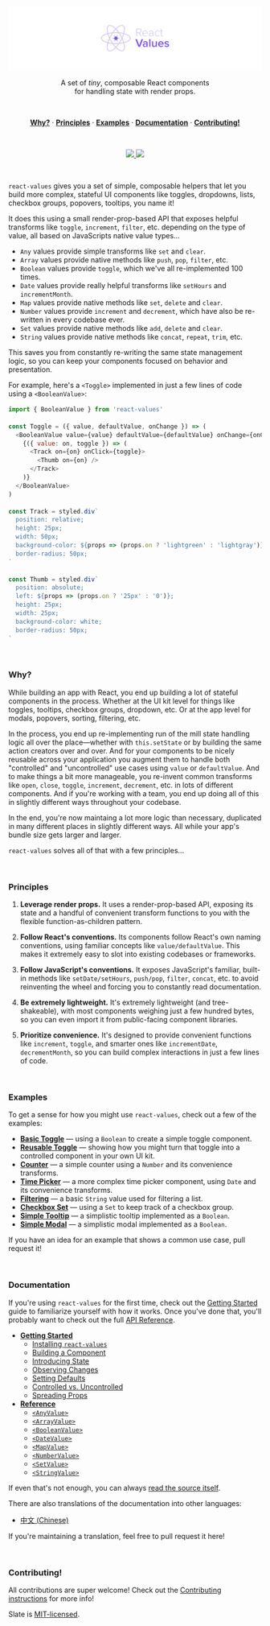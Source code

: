 <p align="center">
  <a href="#"><img src="./docs/images/banner.png" /></a>
</p>

<p align="center">
  A set of <em>tiny</em>, composable React components <br/>
  for handling state with render props.
</p>
<br/>

<p align="center">
  <a href="#why"><strong>Why?</strong></a> ·
  <a href="#principles"><strong>Principles</strong></a> ·
  <a href="#examples"><strong>Examples</strong></a> ·
  <a href="#documentation"><strong>Documentation</strong></a> ·
  <a href="#contributing"><strong>Contributing!</strong></a>
</p>
<br/>

<p align="center">
  <a href="https://unpkg.com/react-values/dist/react-values.min.js">
    <img src="https://img.badgesize.io/https://unpkg.com/react-values/dist/react-values.min.js?compression=gzip&amp;label=react--values">
  </a>
  <a href="./packages/react-values/package.json">
    <img src="https://img.shields.io/npm/v/react-values.svg?maxAge=3600&label=react-values&colorB=007ec6">
  </a>
</p>
<br/>

`react-values` gives you a set of simple, composable helpers that let you build more complex, stateful UI components like toggles, dropdowns, lists, checkbox groups, popovers, tooltips, you name it!

It does this using a small render-prop-based API that exposes helpful transforms like `toggle`, `increment`, `filter`, etc. depending on the type of value, all based on JavaScripts native value types...

* `Any` values provide simple transforms like `set` and `clear`.
* `Array` values provide native methods like `push`, `pop`, `filter`, etc.
* `Boolean` values provide `toggle`, which we've all re-implemented 100 times.
* `Date` values provide really helpful transforms like `setHours` and `incrementMonth`.
* `Map` values provide native methods like `set`, `delete` and `clear`.
* `Number` values provide `increment` and `decrement`, which have also be re-written in every codebase ever.
* `Set` values provide native methods like `add`, `delete` and `clear`.
* `String` values provide native methods like `concat`, `repeat`, `trim`, etc.

This saves you from constantly re-writing the same state management logic, so you can keep your components focused on behavior and presentation.

For example, here's a `<Toggle>` implemented in just a few lines of code using a `<BooleanValue>`:

```js
import { BooleanValue } from 'react-values'

const Toggle = ({ value, defaultValue, onChange }) => (
  <BooleanValue value={value} defaultValue={defaultValue} onChange={onChange}>
    {({ value: on, toggle }) => (
      <Track on={on} onClick={toggle}>
        <Thumb on={on} />
      </Track>
    )}
  </BooleanValue>
)

const Track = styled.div`
  position: relative;
  height: 25px;
  width: 50px;
  background-color: ${props => (props.on ? 'lightgreen' : 'lightgray')};
  border-radius: 50px;
`

const Thumb = styled.div`
  position: absolute;
  left: ${props => (props.on ? '25px' : '0')};
  height: 25px;
  width: 25px;
  background-color: white;
  border-radius: 50px;
`
```

<br/>

### Why?

While building an app with React, you end up building a lot of stateful components in the process. Whether at the UI kit level for things like toggles, tooltips, checkbox groups, dropdown, etc. Or at the app level for modals, popovers, sorting, filtering, etc.

In the process, you end up re-implementing run of the mill state handling logic all over the place—whether with `this.setState` or by building the same action creators over and over. And for your components to be nicely reusable across your application you augment them to handle both "controlled" and "uncontrolled" use cases using `value` or `defaultValue`. And to make things a bit more manageable, you re-invent common transforms like `open`, `close`, `toggle`, `increment`, `decrement`, etc. in lots of different components. And if you're working with a team, you end up doing all of this in slightly different ways throughout your codebase.

In the end, you're now maintaing a lot more logic than necessary, duplicated in many different places in slightly different ways. All while your app's bundle size gets larger and larger.

`react-values` solves all of that with a few principles...

<br/>

### Principles

1. **Leverage render props.** It uses a render-prop-based API, exposing its state and a handful of convenient transform functions to you with the flexible function-as-children pattern.

2. **Follow React's conventions.** Its components follow React's own naming conventions, using familiar concepts like `value/defaultValue`. This makes it extremely easy to slot into existing codebases or frameworks.

3. **Follow JavaScript's conventions.** It exposes JavaScript's familiar, built-in methods like `setDate/setHours`, `push/pop`, `filter`, `concat`, etc. to avoid reinventing the wheel and forcing you to constantly read documentation.

4. **Be extremely lightweight.** It's extremely lightweight (and tree-shakeable), with most components weighing just a few hundred bytes, so you can even import it from public-facing component libraries.

5. **Prioritize convenience.** It's designed to provide convenient functions like `increment`, `toggle`, and smarter ones like `incrementDate`, `decrementMonth`, so you can build complex interactions in just a few lines of code.

<br/>

### Examples

To get a sense for how you might use `react-values`, check out a few of the examples:

* [**Basic Toggle**](https://ianstormtaylor.github.io/react-values/#/basic-toggle) — using a `Boolean` to create a simple toggle component.
* [**Reusable Toggle**](https://ianstormtaylor.github.io/react-values/#/reusable-toggle) — showing how you might turn that toggle into a controlled component in your own UI kit.
* [**Counter**](https://ianstormtaylor.github.io/react-values/#/counter) — a simple counter using a `Number` and its convenience transforms.
* [**Time Picker**](https://ianstormtaylor.github.io/react-values/#/time-picker) — a more complex time picker component, using `Date` and its convenience transforms.
* [**Filtering**](https://ianstormtaylor.github.io/react-values/#/filtering) — a basic `String` value used for filtering a list.
* [**Checkbox Set**](https://ianstormtaylor.github.io/react-values/#/checkbox-set) — using a `Set` to keep track of a checkbox group.
* [**Simple Tooltip**](https://ianstormtaylor.github.io/react-values/#/tooltip) — a simplistic tooltip implemented as a `Boolean`.
* [**Simple Modal**](https://ianstormtaylor.github.io/react-values/#/modal) — a simplistic modal implemented as a `Boolean`.

If you have an idea for an example that shows a common use case, pull request it!

<br/>

### Documentation

If you're using `react-values` for the first time, check out the [Getting Started](./docs/guide.md) guide to familiarize yourself with how it works. Once you've done that, you'll probably want to check out the full [API Reference](http://docs.slatejs.org/react-values-core).

* [**Getting Started**](./docs/guide.md)
  * [Installing `react-values`](./docs/guide.md#installing-react-values)
  * [Building a Component](./docs/guide.md#building-a-component)
  * [Introducing State](./docs/guide.md#introducing-state)
  * [Observing Changes](./docs/guide.md#observing-changes)
  * [Setting Defaults](./docs/guide.md#settings-defaults)
  * [Controlled vs. Uncontrolled](./docs/guide.md#controlled-vs-uncontrolled)
  * [Spreading Props](./docs/guide.md#spreading-props)
* [**Reference**](./docs/reference.md)
  * [`<AnyValue>`](./docs/reference.md#anyvalue)
  * [`<ArrayValue>`](./docs/reference.md#arrayvalue)
  * [`<BooleanValue>`](./docs/reference.md#booleanvalue)
  * [`<DateValue>`](./docs/reference.md#datevalue)
  * [`<MapValue>`](./docs/reference.md#mapvalue)
  * [`<NumberValue>`](./docs/reference.md#numbervalue)
  * [`<SetValue>`](./docs/reference.md#setvalue)
  * [`<StringValue>`](./docs/reference.md#stringvalue)

If even that's not enough, you can always [read the source itself](./src).

There are also translations of the documentation into other languages:

* [中文 (Chinese)](https://github.com/chinanf-boy/react-values-zh)

If you're maintaining a translation, feel free to pull request it here!

<br/>

### Contributing!

All contributions are super welcome! Check out the [Contributing instructions](./Contributing.md) for more info!

Slate is [MIT-licensed](./License.md).
